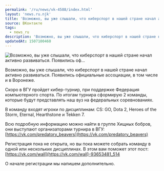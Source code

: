 ```yaml
---
permalink: '/ru/news/vk-4588/index.html'
layout: 'news.ru.njk'
title: 'Возможно, вы уже слышали, что киберспорт в нашей стране начал активно развиваться. Появились оф'
source: ВКонтакте
tags:
  - news_ru
description: 'Возможно, вы уже слышали, что киберспорт в нашей стране начал активно развиваться. Появились оф…'
updatedAt: 1507100460
---
```

![Возможно, вы уже слышали, что киберспорт в нашей стране начал активно развиваться. Появились оф…](https://sun9-2.userapi.com/impf/c639922/v639922721/45226/kQf8-ar-H_Y.jpg?size=1280x720&quality=96&sign=8696ba0c88288bc95ec7487a44ab7f08&c_uniq_tag=2A2BxhPqtMwBUlenbK1pw0kmh_oyrGT5pypROhMsjAg&type=album)

Возможно, вы уже слышали, что киберспорт в нашей стране начал активно развиваться. Появились официальные ассоциации, в том числе и в Воронеже.

Скоро в ВГУ пройдет кибер-турнир, при поддержке Федерация компьютерного спорта. По итогам турнира сформирую 2 команды, которые будут представлять наш вуз на федеральных соревнованиях.

В команду входят игроки по дисциплинам: CS: GO, Dota 2, Heroes of the Storm, Eternal, Hearthstone и Tekken 7.

Всю подробную информацию можно найти в группе Хищных бобров, они выступают организаторами турнира в ВГУ: [https://vk.com/predatory_beavers](https://vk.com/predatory_beavers)

Регистрация пока не открыта, но вы пока можете собрать команду в одной или нескольких дисциплинах. В этом вам поможет этот пост: [https://vk.com/wall](https://vk.com/wall)-93653481_514

О начале регистрации мы напишем дополнительно.
